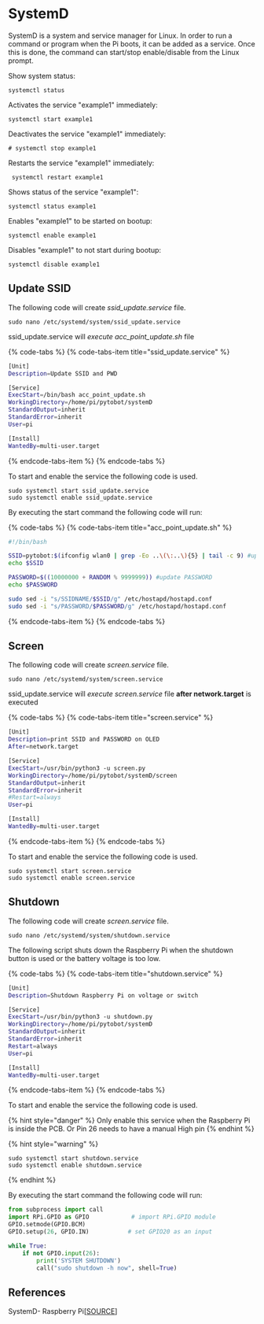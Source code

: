 # SystemD

SystemD is a system and service manager for Linux. In order to run a command or program when the Pi boots, it can be added as a service. Once this is done, the command can start/stop enable/disable from the Linux prompt.

Show system status:

```text
systemctl status
```

Activates the service "example1" immediately:

```text
systemctl start example1
```

Deactivates the service "example1" immediately:

```text
# systemctl stop example1
```

Restarts the service "example1" immediately:

```text
 systemctl restart example1
```

Shows status of the service "example1":

```text
systemctl status example1
```

Enables "example1" to be started on bootup:

```text
systemctl enable example1
```

Disables "example1" to not start during bootup:

```text
systemctl disable example1
```

## Update SSID

The following code will create _ssid\_update.service_ file.

```text
sudo nano /etc/systemd/system/ssid_update.service
```

ssid\_update.service will _execute acc\_point\_update.sh_ file

{% code-tabs %}
{% code-tabs-item title="ssid\_update.service" %}
```bash
[Unit]
Description=Update SSID and PWD

[Service]
ExecStart=/bin/bash acc_point_update.sh
WorkingDirectory=/home/pi/pytobot/systemD
StandardOutput=inherit
StandardError=inherit
User=pi

[Install]
WantedBy=multi-user.target
```
{% endcode-tabs-item %}
{% endcode-tabs %}

To start and enable the service the following code is used.

```text
sudo systemctl start ssid_update.service
sudo systemctl enable ssid_update.service
```

By executing the start command the following code will run:

{% code-tabs %}
{% code-tabs-item title="acc\_point\_update.sh" %}
```bash
#!/bin/bash

SSID=pytobot:$(ifconfig wlan0 | grep -Eo ..\(\:..\){5} | tail -c 9) #update SSID 
echo $SSID

PASSWORD=$((10000000 + RANDOM % 9999999)) #update PASSWORD
echo $PASSWORD

sudo sed -i "s/SSIDNAME/$SSID/g" /etc/hostapd/hostapd.conf
sudo sed -i "s/PASSWORD/$PASSWORD/g" /etc/hostapd/hostapd.conf
```
{% endcode-tabs-item %}
{% endcode-tabs %}

## Screen

The following code will create _screen.service_ file.

```text
sudo nano /etc/systemd/system/screen.service
```

ssid\_update.service will _execute screen.service_ file **after network.target** is executed

{% code-tabs %}
{% code-tabs-item title="screen.service" %}
```bash
[Unit]
Description=print SSID and PASSWORD on OLED 
After=network.target

[Service]
ExecStart=/usr/bin/python3 -u screen.py
WorkingDirectory=/home/pi/pytobot/systemD/screen
StandardOutput=inherit
StandardError=inherit
#Restart=always
User=pi

[Install]
WantedBy=multi-user.target
```
{% endcode-tabs-item %}
{% endcode-tabs %}

To start and enable the service the following code is used.

```text
sudo systemctl start screen.service
sudo systemctl enable screen.service
```

## Shutdown

The following code will create _screen.service_ file.

```text
sudo nano /etc/systemd/system/shutdown.service
```

The following script shuts down the Raspberry Pi when the shutdown button is used or the battery voltage is too low.

{% code-tabs %}
{% code-tabs-item title="shutdown.service" %}
```bash
[Unit]
Description=Shutdown Raspberry Pi on voltage or switch 

[Service]
ExecStart=/usr/bin/python3 -u shutdown.py
WorkingDirectory=/home/pi/pytobot/systemD
StandardOutput=inherit
StandardError=inherit
Restart=always
User=pi

[Install]
WantedBy=multi-user.target
```
{% endcode-tabs-item %}
{% endcode-tabs %}

To start and enable the service the following code is used.

{% hint style="danger" %}
Only enable this service when the Raspberry Pi is inside the PCB. Or Pin 26 needs to have a manual High pin
{% endhint %}

{% hint style="warning" %}
```text
sudo systemctl start shutdown.service
sudo systemctl enable shutdown.service
```
{% endhint %}

By executing the start command the following code will run:

```python
from subprocess import call
import RPi.GPIO as GPIO            # import RPi.GPIO module
GPIO.setmode(GPIO.BCM)
GPIO.setup(26, GPIO.IN)           # set GPIO20 as an input

while True:
    if not GPIO.input(26):
        print('SYSTEM SHUTDOWN')
        call("sudo shutdown -h now", shell=True)
```

## References

SystemD- Raspberry Pi\[[SOURCE](https://www.raspberrypi.org/documentation/linux/usage/systemd.md)\]

